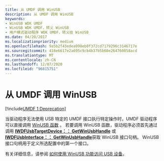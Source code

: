```yaml
---
title: 从 UMDF 调用 WinUSB
description: 从 UMDF 调用 WinUSB
keywords:
- WinUSB WDK UMDF
- WinUSB WDK UMDF，转义 WinUSB
- 用户模式驱动程序 WDK UMDF，转义给 WinUSB
ms.date: 04/20/2017
ms.localizationpriority: medium
ms.openlocfilehash: 9a5b2f43edea998eb0f372cd7179296c3146717e
ms.sourcegitcommit: 418e6617e2a695c9cb4b37b5b60e264760858acd
ms.translationtype: MT
ms.contentlocale: zh-CN
ms.lasthandoff: 12/07/2020
ms.locfileid: "96815751"
---
```

# <a name="calling-winusb-from-umdf"></a>从 UMDF 调用 WinUSB


[!include[UMDF 1 Deprecation](../includes/umdf-1-deprecation.md)]

当驱动程序无法使用 USB 特定的 UMDF 接口执行特定操作时，UMDF 驱动程序可以直接调用 [WinUSB 函数](/previous-versions/windows/hardware/drivers/ff540046(v=vs.85)#winusb) 。 若要调用 WinUSB 函数，驱动程序必须首先通过调用 [**IWDFUsbTargetDevice：： GetWinUsbHandle**](/windows-hardware/drivers/ddi/wudfusb/nf-wudfusb-iwdfusbtargetdevice-getwinusbhandle) 或 [**IWDFUsbInterface：： GetWinUsbHandle**](/windows-hardware/drivers/ddi/wudfusb/nf-wudfusb-iwdfusbinterface-getwinusbhandle)获取 WinUSB 接口句柄。 WinUSB 接口句柄用于定义所选配置中的第一个接口。

有关详细信息，请参阅 [如何使用 WinUSB 功能访问 USB 设备](/windows-hardware/drivers/ddi/index)。

 

